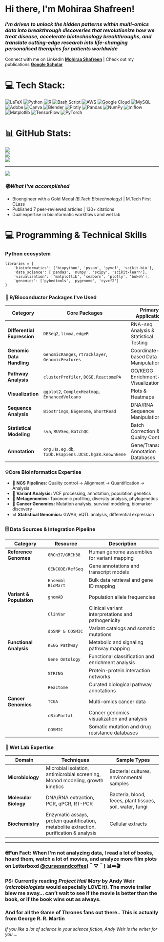 # Hi there, I'm Mohiraa Shafreen! 
### *I'm driven to unlock the hidden patterns within multi-omics data into breakthrough discoveries that revolutionize how we treat disease, accelerate biotechnology breakthroughs, and translate cutting-edge research into life-changing personalised therapies for patients worldwide*
Connect with me on LinkedIn [**Mohiraa Shafreen**](https://www.linkedin.com/in/mohiraa-shafreen-95829921a) | Check out my publications [**Google Scholar**](https://scholar.google.com/citations?hl=en&user=0mf9Qd0AAAAJ)
  
# 💻 Tech Stack:
![LaTeX](https://img.shields.io/badge/latex-%23008080.svg?style=for-the-badge&logo=latex&logoColor=white) ![Python](https://img.shields.io/badge/python-3670A0?style=for-the-badge&logo=python&logoColor=ffdd54) ![R](https://img.shields.io/badge/r-%23276DC3.svg?style=for-the-badge&logo=r&logoColor=white) ![Bash Script](https://img.shields.io/badge/bash_script-%23121011.svg?style=for-the-badge&logo=gnu-bash&logoColor=white) ![AWS](https://img.shields.io/badge/AWS-%23FF9900.svg?style=for-the-badge&logo=amazon-aws&logoColor=white) ![Google Cloud](https://img.shields.io/badge/GoogleCloud-%234285F4.svg?style=for-the-badge&logo=google-cloud&logoColor=white) ![MySQL](https://img.shields.io/badge/mysql-4479A1.svg?style=for-the-badge&logo=mysql&logoColor=white) ![Adobe](https://img.shields.io/badge/adobe-%23FF0000.svg?style=for-the-badge&logo=adobe&logoColor=white) ![Canva](https://img.shields.io/badge/Canva-%2300C4CC.svg?style=for-the-badge&logo=Canva&logoColor=white) ![Blender](https://img.shields.io/badge/blender-%23F5792A.svg?style=for-the-badge&logo=blender&logoColor=white) ![Plotly](https://img.shields.io/badge/Plotly-%233F4F75.svg?style=for-the-badge&logo=plotly&logoColor=white) ![Pandas](https://img.shields.io/badge/pandas-%23150458.svg?style=for-the-badge&logo=pandas&logoColor=white) ![NumPy](https://img.shields.io/badge/numpy-%23013243.svg?style=for-the-badge&logo=numpy&logoColor=white) ![mlflow](https://img.shields.io/badge/mlflow-%23d9ead3.svg?style=for-the-badge&logo=numpy&logoColor=blue) ![Matplotlib](https://img.shields.io/badge/Matplotlib-%23ffffff.svg?style=for-the-badge&logo=Matplotlib&logoColor=black) ![TensorFlow](https://img.shields.io/badge/TensorFlow-%23FF6F00.svg?style=for-the-badge&logo=TensorFlow&logoColor=white) ![PyTorch](https://img.shields.io/badge/PyTorch-%23EE4C2C.svg?style=for-the-badge&logo=PyTorch&logoColor=white)
# 📊 GitHub Stats:
![](https://github-readme-stats.vercel.app/api?username=Shaflovescoffee19&theme=dark&hide_border=false&include_all_commits=false&count_private=false)<br/>
![](https://nirzak-streak-stats.vercel.app/?user=Shaflovescoffee19&theme=dark&hide_border=false)<br/>
![](https://github-readme-stats.vercel.app/api/top-langs/?username=Shaflovescoffee19&theme=dark&hide_border=false&include_all_commits=false&count_private=false&layout=compact)

---
[![](https://visitcount.itsvg.in/api?id=Shaflovescoffee19&icon=0&color=0)](https://visitcount.itsvg.in)

<!-- Proudly created with GPRM ( https://gprm.itsvg.in ) -->
### *📚What I've accomplished*
* Bioengineer with a Gold Medal _(B.Tech Biotechnology)_ | M.Tech First CLass
* Published 7 peer-reviewed articles | 130+ citations
* Dual expertise in bioinformatic workflows and wet lab

 # 💻 Programming & Technical Skills
### **Python ecosystem**
```
libraries = {
    'bioinformatics': ['biopython', 'pysam', 'pyvcf', 'scikit-bio'],
    'data_science': ['pandas', 'numpy', 'scipy', 'scikit-learn'],
    'visualization': ['matplotlib', 'seaborn', 'plotly', 'bokeh'],
    'genomics': ['pybedtools', 'pygenome', 'cyvcf2']
}
```
### 🧬 R/Bioconductor Packages I've Used 

| Category | Core Packages | Primary Application |
|----------|---------------|-------------------|
| **Differential Expression** | `DESeq2`, `limma`, `edgeR` | RNA-seq Analysis & Statistical Testing |
| **Genomic Data Handling** | `GenomicRanges`, `rtracklayer`, `GenomicFeatures` | Coordinate-based Data Manipulation |
| **Pathway Analysis** | `clusterProfiler`, `DOSE`, `ReactomePA` | GO/KEGG Enrichment & Visualization |
| **Visualization** | `ggplot2`, `ComplexHeatmap`, `EnhancedVolcano` | Plots & Heatmaps |
| **Sequence Analysis** | `Biostrings`, `BSgenome`, `ShortRead` | DNA/RNA Sequence Manipulation |
| **Statistical Modeling** | `sva`, `RUVSeq`, `BatchQC` | Batch Correction & Quality Control |
| **Annotation** | `org.Hs.eg.db`, `TxDb.Hsapiens.UCSC.hg38.knownGene` | Gene/Transcript Annotation Databases |

### **💡Core Bioinformatics Expertise**
* 🧬 **NGS Pipelines:** Quality control → Alignment → Quantification → Analysis
* 🔬 **Variant Analysis:** VCF processing, annotation, population genetics
* 🦠 **Metagenomics:** Taxonomic profiling, diversity analysis, phylogenetics
* 🎯 **Cancer Genomics:** Mutation analysis, survival modeling, biomarker discovery
* 📊 **Statistical Genomics:** GWAS, eQTL analysis, differential expression

### 🗄️ Data Sources & Integration Pipeline

| Category | Resource | Description |
|----------|----------|-------------|
| **Reference Genomes** | `GRCh37/GRCh38` | Human genome assemblies for variant mapping |
| | `GENCODE/RefSeq` | Gene annotations and transcript models |
| | `Ensembl BioMart` | Bulk data retrieval and gene ID mapping |
| **Variant & Population** | `gnomAD` | Population allele frequencies |
| | `ClinVar` | Clinical variant interpretations and pathogenicity |
| | `dbSNP & COSMIC` | Variant catalogs and somatic mutations |
| **Functional Analysis** | `KEGG Pathway` | Metabolic and signaling pathway mapping |
| | `Gene Ontology` | Functional classification and enrichment analysis |
| | `STRING` | Protein-protein interaction networks |
| | `Reactome` | Curated biological pathway annotations |
| **Cancer Genomics** | `TCGA` | Multi-omics cancer data |
| | `cBioPortal` | Cancer genomics visualization and analysis |
| | `COSMIC` | Somatic mutation and drug resistance databases |

### 🔬 Wet Lab Expertise

| Domain | Techniques | Sample Types |
|--------|------------|--------------|
| **Microbiology** | Microbial isolation, antimicrobial screening, Monod modeling, growth kinetics | Bacterial cultures, environmental samples |
| **Molecular Biology** | DNA/RNA extraction, PCR, qPCR, RT-PCR | Bacteria, blood, feces, plant tissues, soil, water, fungi |
| **Biochemistry** | Enzymatic assays, protein quantification, metabolite extraction, purification & analysis | Cellular extracts |
----
### **🤓Fun Fact:** When I'm not analyzing data, I read a lot of books, hoard them, watch a lot of movies, and analyze more film plots on Letterboxd [**@cursesandcoffee**](https://letterboxd.com/manicindisguise/)(＾▽＾)  📊➡️🎬
### PS: Currently reading _**Project Hail Mary**_ by Andy Weir (_microbiologists_ would especially LOVE it). The movie trailer blew me away… can’t wait to see if the movie is better than the book, or if the book wins out as always.
### And for all the Game of Thrones fans out there.. This is actually from George R. R. Martin
_If you like a lot of science in your science fiction, Andy Weir is the writer for you...._

